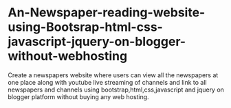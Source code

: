 # An-Newspaper-reading-website-using-Bootsrap-html-css-javascript-jquery-on-blogger-without-webhosting
Create a newspapers website where users can view all the newspapers at one place along with youtube live streaming of channels and link to all newspapers and channels using bootstrap,html,css,javascript and jquery on blogger platform without buying any web hosting.
